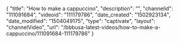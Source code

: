 {
    "title": "How to make a cappuccino",
    "description": "",
    "channelid": "111091684",
    "videoid": "111179786",
    "date_created": "1502923134",
    "date_modified": "1504049175",
    "type": "captivate",
    "layout": "channelVideo",
    "url": "\/bbbusa-latest-videos\/how-to-make-a-cappuccino\/111091684-111179786"
}